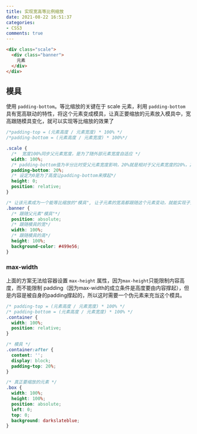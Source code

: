 ```yaml
---
title: 实现宽高等比例缩放
date: 2021-08-22 16:51:37
categories:
- CSS3
comments: true
---
```


```html
<div class="scale">
  <div class="banner">
    元素
  </div>
</div>
```

<!-- more -->



## 模具

使用 `padding-bottom`。等比缩放的关键在于 scale 元素，利用  `padding-bottom` 具有宽高联动的特性，将这个元素变成模具，让真正要缩放的元素放入模具中，宽高跟随模具变化，就可以实现等比缩放的效果了

```css
/*padding-top = (元素高度 / 元素宽度) * 100% */
/*padding-bottom = (元素高度 / 元素宽度) * 100%*/

.scale {
  /*  宽度100%同步父元素宽度，是为了随外部元素宽度自适应 */
  width: 100%;
  /* padding-bottom值为半分比时受父元素宽度影响，20%就是相对于父元素宽度的20%，其实自适应等比例的宽高主要是保证宽高比一定，利用padding-bottom百分比的这一特点就能实现宽高的联动*/
  padding-bottom: 20%;
  /* 设定为0是为了高度让padding-bottom来撑起*/
  height: 0;
  position: relative;
}

/* 让该元素成为一个能等比缩放的"模具", 让子元素的宽高都跟随这个元素变动，就能实现子元素的等比缩放了。*/
.banner {
  /* 跟随父元素"模具"*/
  position: absolute;
  /* 跟随模具的宽*/
  width: 100%;
  /* 跟随模具的高*/
  height: 100%;
  background-color: #499e56;
}
```



### max-width

上面的方案无法给容器设置 `max-height` 属性，因为`max-height`只能限制内容高度，而不能限制 padding（因为max-width的成立条件是高度要由内容撑起），但是内容是被自身的padding撑起的，所以这时需要一个伪元素来充当这个模具。

```css
/* padding-top = (元素高度 / 元素宽度) * 100% */
/* padding-bottom = (元素高度 / 元素宽度) * 100% */
.container {
  width: 100%;
  position: relative;
}

/* 模具 */
.container:after {
  content: '';
  display: block;
  padding-top: 20%;
}

/* 真正要缩放的元素 */
.box {
  width: 100%;
  height: 100%;
  position: absolute;
  left: 0;
  top: 0;
  background: darkslateblue;
}
```

